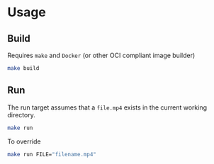 # Usage

## Build
Requires `make` and `Docker` (or other OCI compliant image builder)
```sh
make build
```

## Run 
The run target assumes that a `file.mp4` exists in the current working directory.
```sh 
make run
```
To override
```sh
make run FILE="filename.mp4"
```
